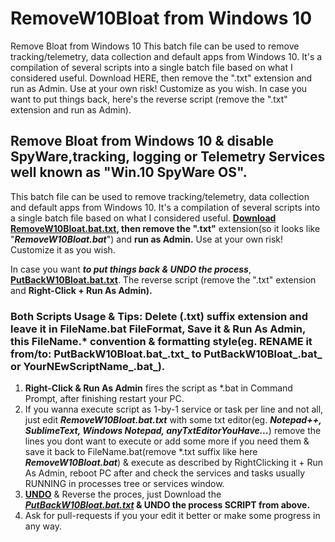 # RemoveW10Bloat from Windows 10
Remove Bloat from Windows 10  This batch file can be used to remove tracking/telemetry, data collection and default apps from Windows 10. It's a compilation of several scripts into a single batch file based on what I considered useful. Download HERE, then remove the ".txt" extension and run as Admin. Use at your own risk! Customize as you wish.   In case you want to put things back, here's the reverse script (remove the ".txt" extension and run as Admin).

## Remove Bloat from Windows 10 & disable SpyWare,tracking, logging or Telemetry Services well known as "Win.10 SpyWare OS".

This batch file can be used to remove tracking/telemetry, data collection and default apps from Windows 10.
It's a compilation of several scripts into a single batch file based on what I considered useful.
**[Download RemoveW10Bloat.bat.txt](https://github.com/komodev/RemoveW10Bloat/blob/master/RemoveW10Bloat.bat.txt "Download RemoveW10Bloat.bat.txt"), then remove the ".txt"** extension(so it looks like "_**RemoveW10Bloat.bat**_") and **run as Admin.**
Use at your own risk! Customize it as you wish. 

In case you want _**to put things back & UNDO the process**_, **[PutBackW10Bloat.bat.txt](https://github.com/komodev/RemoveW10Bloat/blob/master/PutBackW10Bloat.bat.txt "UNDO SCRIPT with PutBackW10Bloat.bat.txt")**. The reverse script (remove the ".txt" extension and **Right-Click + Run As Admin).**

### Both Scripts Usage & Tips: Delete (.txt) suffix extension and leave it in FileName.bat FileFormat, Save it & Run As Admin, this FileName.* convention & formatting style(eg. RENAME it from/to: PutBackW10Bloat.bat_**.txt**_ to PutBackW10Bloat_**.bat**_ or YourNEwScriptName_**.bat**_).

1. **Right-Click & Run As Admin** fires the script as *.bat in Command Prompt, after finishing restart your PC.
2. If you wanna execute script as 1-by-1 service or task per line and not all, just edit _**RemoveW10Bloat.bat.txt**_ with some txt editor(eg. _**Notepad++, SublimeText, Windows Notepad, anyTxtEditorYouHave...**_) remove the lines you dont want to execute or add some more if you need them & save it back to FileName.bat(remove *.txt suffix like here **_RemoveW10Bloat.bat_**) & execute as described by RightClicking it + Run As Admin, reboot PC after and check the services and tasks usually RUNNING in processes tree or services window.
3. **[UNDO](https://github.com/komodev/RemoveW10Bloat/blob/master/PutBackW10Bloat.bat.txt "UNDO PROCES SCRIPT")** & Reverse the proces, just Download the **_[PutBackW10Bloat.bat.txt](https://github.com/komodev/RemoveW10Bloat/blob/master/PutBackW10Bloat.bat.txt "PutBackW10Bloat.bat.txt")_ & UNDO the process SCRIPT from above.**
4. Ask for pull-requests if you your edit it better or make some progress in any way.
